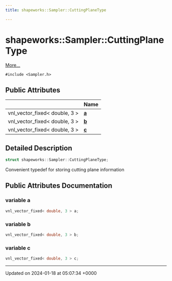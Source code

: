 ```yaml
---
title: shapeworks::Sampler::CuttingPlaneType

---
```


# shapeworks::Sampler::CuttingPlaneType



 [More...](#detailed-description)


`#include <Sampler.h>`

## Public Attributes

|                | Name           |
| -------------- | -------------- |
| vnl_vector_fixed< double, 3 > | **[a](../Classes/structshapeworks_1_1Sampler_1_1CuttingPlaneType.md#variable-a)**  |
| vnl_vector_fixed< double, 3 > | **[b](../Classes/structshapeworks_1_1Sampler_1_1CuttingPlaneType.md#variable-b)**  |
| vnl_vector_fixed< double, 3 > | **[c](../Classes/structshapeworks_1_1Sampler_1_1CuttingPlaneType.md#variable-c)**  |

## Detailed Description

```cpp
struct shapeworks::Sampler::CuttingPlaneType;
```


Convenient typedef for storing cutting plane information 

## Public Attributes Documentation

### variable a

```cpp
vnl_vector_fixed< double, 3 > a;
```


### variable b

```cpp
vnl_vector_fixed< double, 3 > b;
```


### variable c

```cpp
vnl_vector_fixed< double, 3 > c;
```


-------------------------------

Updated on 2024-01-18 at 05:07:34 +0000